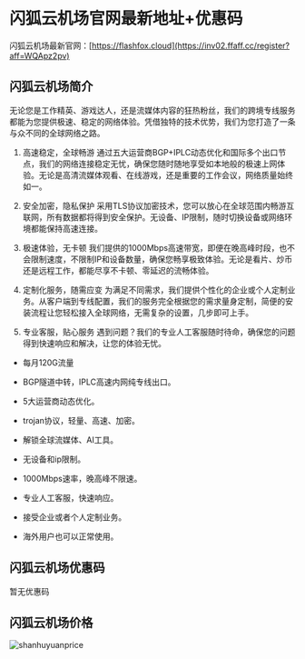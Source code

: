 # 闪狐云机场官网最新地址+优惠码

闪狐云机场最新官网：[https://flashfox.cloud](https://inv02.ffaff.cc/register?aff=WQApz2pv)

## 闪狐云机场简介

无论您是工作精英、游戏达人，还是流媒体内容的狂热粉丝，我们的跨境专线服务都能为您提供极速、稳定的网络体验。凭借独特的技术优势，我们为您打造了一条与众不同的全球网络之路。


1. 高速稳定，全球畅游
通过五大运营商BGP+IPLC动态优化和国际多个出口节点，我们的网络连接稳定无忧，确保您随时随地享受如本地般的极速上网体验。无论是高清流媒体观看、在线游戏，还是重要的工作会议，网络质量始终如一。


2. 安全加密，隐私保护
采用TLS协议加密技术，您可以放心在全球范围内畅游互联网，所有数据都将得到安全保护。无设备、IP限制，随时切换设备或网络环境都能保持高速连接。


3. 极速体验，无卡顿
我们提供的1000Mbps高速带宽，即便在晚高峰时段，也不会限制速度，不限制IP和设备数量，确保您畅享极致体验。无论是看片、炒币还是远程工作，都能尽享不卡顿、零延迟的流畅体验。


4. 定制化服务，随需应变
为满足不同需求，我们提供个性化的企业或个人定制业务。从客户端到专线配置，我们的服务完全根据您的需求量身定制，简便的安装流程让您轻松接入全球网络，无需复杂的设置，几步即可上手。


5. 专业客服，贴心服务
遇到问题？我们的专业人工客服随时待命，确保您的问题得到快速响应和解决，让您的体验无忧。

- 每月120G流量

- BGP隧道中转，IPLC高速内网纯专线出口。
- 5大运营商动态优化。
- trojan协议，轻量、高速、加密。
- 解锁全球流媒体、AI工具。
- 无设备和ip限制。
- 1000Mbps速率，晚高峰不限速。
- 专业人工客服，快速响应。
- 接受企业或者个人定制业务。
- 海外用户也可以正常使用。
## 闪狐云机场优惠码

暂无优惠码

## 闪狐云机场价格

![shanhuyuanprice](shanhuyuan_price.jpg)
